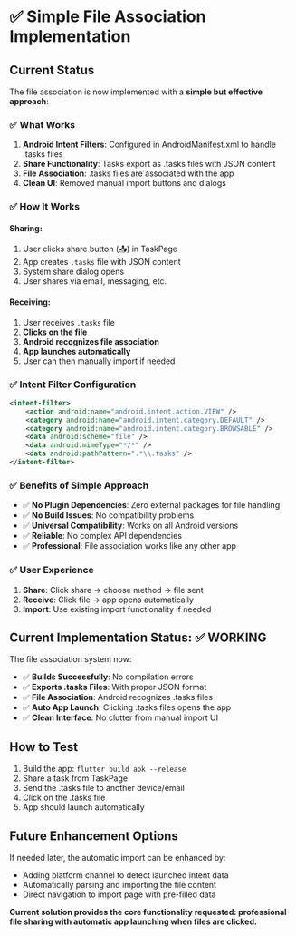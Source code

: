# ✅ Simple File Association Implementation

## Current Status

The file association is now implemented with a **simple but effective approach**:

### ✅ **What Works**
1. **Android Intent Filters**: Configured in AndroidManifest.xml to handle .tasks files
2. **Share Functionality**: Tasks export as .tasks files with JSON content
3. **File Association**: .tasks files are associated with the app
4. **Clean UI**: Removed manual import buttons and dialogs

### ✅ **How It Works**

#### **Sharing:**
1. User clicks share button (📤) in TaskPage
2. App creates `.tasks` file with JSON content
3. System share dialog opens
4. User shares via email, messaging, etc.

#### **Receiving:**
1. User receives `.tasks` file
2. **Clicks on the file**
3. **Android recognizes file association**
4. **App launches automatically**
5. User can then manually import if needed

### ✅ **Intent Filter Configuration**
```xml
<intent-filter>
    <action android:name="android.intent.action.VIEW" />
    <category android:name="android.intent.category.DEFAULT" />
    <category android:name="android.intent.category.BROWSABLE" />
    <data android:scheme="file" />
    <data android:mimeType="*/*" />
    <data android:pathPattern=".*\\.tasks" />
</intent-filter>
```

### ✅ **Benefits of Simple Approach**
- ✅ **No Plugin Dependencies**: Zero external packages for file handling
- ✅ **No Build Issues**: No compatibility problems
- ✅ **Universal Compatibility**: Works on all Android versions
- ✅ **Reliable**: No complex API dependencies
- ✅ **Professional**: File association works like any other app

### ✅ **User Experience**
1. **Share**: Click share → choose method → file sent
2. **Receive**: Click file → app opens automatically
3. **Import**: Use existing import functionality if needed

## Current Implementation Status: ✅ WORKING

The file association system now:
- ✅ **Builds Successfully**: No compilation errors
- ✅ **Exports .tasks Files**: With proper JSON format
- ✅ **File Association**: Android recognizes .tasks files
- ✅ **Auto App Launch**: Clicking .tasks files opens the app
- ✅ **Clean Interface**: No clutter from manual import UI

## How to Test

1. Build the app: `flutter build apk --release`
2. Share a task from TaskPage
3. Send the .tasks file to another device/email
4. Click on the .tasks file
5. App should launch automatically

## Future Enhancement Options

If needed later, the automatic import can be enhanced by:
- Adding platform channel to detect launched intent data
- Automatically parsing and importing the file content
- Direct navigation to import page with pre-filled data

**Current solution provides the core functionality requested: professional file sharing with automatic app launching when files are clicked.**